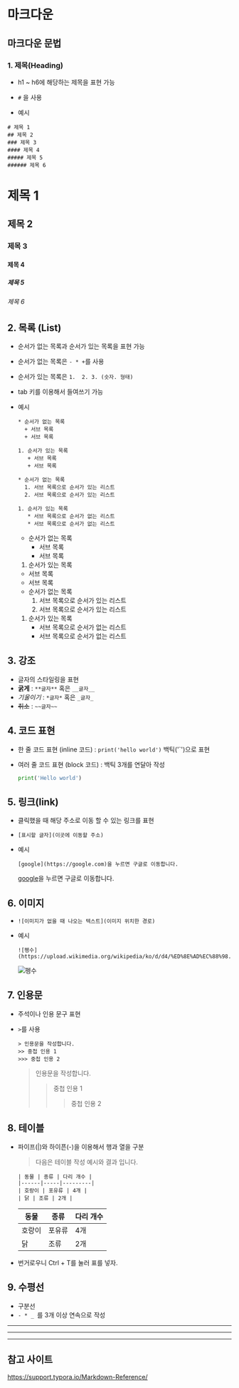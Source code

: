 # 마크다운

## 마크다운 문법

### 1. 제목(Heading)

* h1 ~ h6에 해당하는 제목을 표현 가능

* `#` 을 사용
* 예시

```
# 제목 1
## 제목 2
### 제목 3
#### 제목 4
##### 제목 5
###### 제목 6
```

# 제목 1
## 제목 2
### 제목 3
#### 제목 4
##### 제목 5
###### 제목 6



## 2.  목록 (List)

* 순서가 없는 목록과 순서가 있는 목록을 표현 가능

* 순서가 없는 목록은 `- * +`를 사용

* 순서가 있는 목록은 `1.  2. 3. (숫자. 형태)`

* tab 키를 이용해서 들여쓰기 가능

* 예시

  ```
  * 순서가 없는 목록
    + 서브 목록
    + 서브 목록
  
  1. 순서가 있는 목록
     + 서브 목록
     + 서브 목록
  
  * 순서가 없는 목록
    1. 서브 목록으로 순서가 있는 리스트
    2. 서브 목록으로 순서가 있는 리스트
  
  1. 순서가 있는 목록
     * 서브 목록으로 순서가 없는 리스트
     * 서브 목록으로 순서가 없는 리스트
  ```

  * 순서가 없는 목록
  	+ 서브 목록
  	+ 서브 목록
  	
  	
  1. 순서가 있는 목록
  	+ 서브 목록
  	+ 서브 목록
  	
  	

  * 순서가 없는 목록
  	1. 서브 목록으로 순서가 있는 리스트
  	2. 서브 목록으로 순서가 있는 리스트
  	
  	

  1. 순서가 있는 목록
     * 서브 목록으로 순서가 없는 리스트
     * 서브 목록으로 순서가 없는 리스트

## 3. 강조

* 글자의 스타일링을 표현
* **굵게** : `**글자**` 혹은 `__글자__` 
* *기울이기*  : `*글자*` 혹은 `_글자_`
* ~~취소~~  :  `~~글자~~`



## 4. 코드 표현

* 한 줄 코드 표현 (inline 코드) : `print('hello world')` 백틱('`')으로 표현

* 여러 줄 코드 표현 (block 코드) : 백틱 3개를 연달아 작성

  ```python
  print('Hello world')
  ```



## 5. 링크(link)

* 클릭했을 때 해당 주소로 이동 할 수 있는 링크를 표현

* `[표시할 글자](이곳에 이동할 주소)`

* 예시

  ```
  [google](https://google.com)을 누르면 구글로 이동합니다.
  ```

  [google](https://google.com)을 누르면 구글로 이동합니다.



## 6.  이미지

* `![이미지가 없을 때 나오는 텍스트](이미지 위치한 경로)`

* 예시

  ```
  ![펭수](https://upload.wikimedia.org/wikipedia/ko/d/d4/%ED%8E%AD%EC%88%98.jpg)
  ```

  ![펭수](https://upload.wikimedia.org/wikipedia/ko/d/d4/%ED%8E%AD%EC%88%98.jpg)



## 7. 인용문

* 주석이나 인용 문구 표현

* `>`를 사용

  ```
  > 인용문을 작성합니다.
  >> 중첩 인용 1
  >>> 중첩 인용 2
  ```

  > 인용문을 작성합니다.
  > > 중첩 인용 1
  > >
  > > > 중첩 인용 2



## 8. 테이블

* 파이프(|)와 하이픈(-)을 이용해서 행과 열을 구분

  > 다음은 테이블 작성 예시와 결과 입니다.

  ```
  | 동물 | 종류 | 다리 개수 |
  |------|-----|---------|
  | 호랑이 | 포유류 | 4개 |
  | 닭 | 조류 | 2개 |
  ```

  | 동물   | 종류   | 다리 개수 |
  | ------ | ------ | --------- |
  | 호랑이 | 포유류 | 4개       |
  | 닭     | 조류   | 2개       |

* 번거로우니 Ctrl + T를 눌러 표를 넣자.



## 9. 수평선

* 구분선
* `- * _ `를 3개 이상 연속으로 작성

---

***

___



## 참고 사이트

https://support.typora.io/Markdown-Reference/